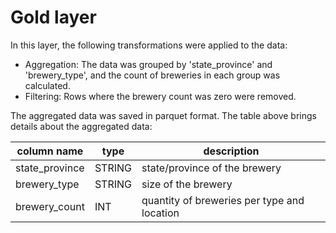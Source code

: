 # Gold layer

In this layer, the following transformations were applied to the data:

- Aggregation: The data was grouped by 'state_province' and 'brewery_type', and the count of breweries in each group was calculated.
- Filtering: Rows where the brewery count was zero were removed.

The aggregated data was saved in parquet format.
The table above brings details about the aggregated data:

| column name | type | description |
|-------------|------|-------------|
| state_province | STRING | state/province of the brewery
| brewery_type | STRING | size of the brewery
| brewery_count | INT | quantity of breweries per type and location